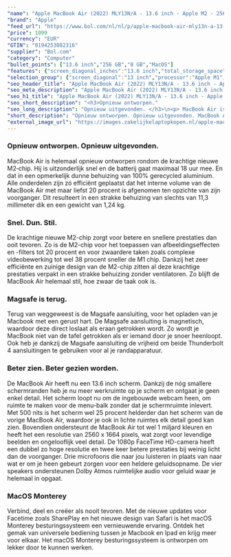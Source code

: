 ```yaml
---
"name": "Apple MacBook Air (2022) MLY13N/A - 13.6 inch - Apple M2 - 256 GB - Sterrenlicht"
"brand": "Apple"
"feed_url": "https://www.bol.com/nl/nl/p/apple-macbook-air-mly13n-a-13-6-inch-apple-m2-256-gb-sterrenlicht/9300000110375012"
"price": 1099
"currency": "EUR"
"GTIN": "0194253082316"
"supplier": "Bol.com"
"category": "Computer"
"bullet_points": ["13.6 inch","256 GB","8 GB","MacOS"]
"features": {"screen_diagonal_inches":"13.6 inch","total_storage_space":"256 GB","memory_size":"8 GB","operating_system":"MacOS"}
"selection_group": {"screen_diagonal":"13 inch","processor":"Apple M1","changed_price_past_3_days":false,"product_family":"MacBook Air"}
"seo_header_title": "Apple MacBook Air (2022) MLY13N/A - 13.6 inch - Apple M2 - 256 GB - Sterrenlicht"
"seo_meta_description": "Apple MacBook Air (2022) MLY13N/A - 13.6 inch - Apple M2 - 256 GB - Sterrenlicht"
"seo_h1_title": "Apple MacBook Air (2022) MLY13N/A - 13.6 inch - Apple M2 - 256 GB - Sterrenlicht"
"seo_short_description": "<h3>Opnieuw ontworpen."
"seo_long_description": "Opnieuw uitgevonden. </h3>\n<p> MacBook Air is helemaal opnieuw ontworpen rondom de krachtige nieuwe M2‑chip. Hij is uitzonderlijk snel en de batterij gaat maximaal 18 uur mee. En dat in een opmerkelijk dunne behuizing van 100% gerecycled aluminium. Alle onderdelen zijn zó efficiënt geplaatst dat het interne volume van de MacBook Air met maar liefst 20 procent is afgenomen ten opzichte van zijn voorganger. Dit resulteert in een strakke behuizing van slechts van 11,3 millimeter dik en een gewicht van 1,24 kg.  </p>\n<h3>Snel. Dun. Stil. </h3>\n<p> De krachtige nieuwe M2-chip zorgt voor betere en snellere prestaties dan ooit tevoren. Zo is de M2-chip voor het toepassen van afbeeldingseffecten en -filters tot 20 procent en voor zwaardere taken zoals complexe videobewerking tot wel 38 procent sneller de M1 chip. Dankzij het zeer efficiënte en zuinige design van de M2-chip zitten al deze krachtige prestaties verpakt in een strakke behuizing zonder ventilatoren. Zo blijft de MacBook Air helemaal stil, hoe zwaar de taak ook is.  </p>\n<h3>Magsafe is terug. </h3>\n<p> Terug van weggeweest is de Magsafe aansluiting, voor het opladen van je Macbook met een gerust hart. De Magsafe aansluiting is magnetisch, waardoor deze direct loslaat als eraan getrokken wordt. Zo wordt je MacBook niet van de tafel getrokken als er iemand door je snoer heenloopt. Ook heb je dankzij de Magsafe aansluiting de vrijheid om beide Thunderbolt 4 aansluitingen te gebruiken voor al je randapparatuur.  </p>\n<h3>Beter zien. Beter gezien worden. </h3>\n<p> De MacBook Air heeft nu een 13. 6 inch scherm. Dankzij de nóg smallere schermranden heb je nu meer werkruimte op je scherm en ontgaat je geen enkel detail. Het scherm loopt nu om de ingebouwde webcam heen, om ruimte te maken voor de menu-balk zonder dat je schermruimte inlevert. Met 500 nits is het scherm wel 25 procent helderder dan het scherm van de vorige MacBook Air, waardoor je ook in lichte ruimtes elk detail goed kan zien. Bovendien ondersteunt de MacBook Air tot wel 1 miljard kleuren en heeft het een resolutie van 2560 x 1664 pixels, wat zorgt voor levendige beelden en ongelooflijk veel detail. De 1080p FaceTime HD-camera heeft een dubbel zo hoge resolutie en twee keer betere prestaties bij weinig licht dan de voorganger. Drie microfoons die naar jou luisteren in plaats van naar wat er om je heen gebeurt zorgen voor een heldere geluidsopname. De vier speakers ondersteunen Dolby Atmos ruimtelijke audio voor geluid waar je helemaal in opgaat.  </p>\n<h3>MacOS Monterey</h3>\nVerbind, deel en creëer als nooit tevoren. Met de nieuwe updates voor Facetime zoals SharePlay en het nieuwe design van Safari is het macOS Monterey besturingssysteem een vernieuwende ervaring. Ontdek het gemak van universele bediening tussen je Macbook en Ipad en krijg meer voor elkaar. Het macOS Monterey besturingssysteem is ontworpen om lekker door te kunnen werken."
"short_description": "Opnieuw ontworpen. Opnieuw uitgevonden. MacBook Air is helemaal opnieuw ontworpen rondom de krachtige nieuwe M2‑chip. Hij is uitzonderlijk snel en de batterij gaat maximaal 18 uur mee. En dat in een opmerkelijk dunne behuizing van 100% gerecycled aluminium. Alle onderdelen zijn zó efficiënt geplaatst dat het interne volume van de MacBook Air met maar liefst 20 procent is afgenomen ten opzichte van zijn voorganger. Dit resulteert in een strakke behuizing van slechts van 11,3 millimeter dik en een gewicht van 1,24 kg. Snel. Dun. Stil. De krachtige nieuwe M2-chip zorgt voor betere en snellere prestaties dan ooit tevoren. Zo is de M2-chip voor het toepassen van afbeeldingseffecten en -filters tot 20 procent en voor zwaardere taken zoals complexe videobewerking tot wel 38 procent sneller de M1 chip. Dankzij het zeer efficiënte en zuinige design van de M2-chip zitten al deze krachtige prestaties verpakt in een strakke behuizing zonder ventilatoren. Zo blijft de MacBook Air helemaal stil, hoe zwaar de taak ook is. Magsafe is terug. Terug van weggeweest is de Magsafe aansluiting, voor het opladen van je Macbook met een gerust hart. De Magsafe aansluiting is magnetisch, waardoor deze direct loslaat als eraan getrokken wordt. Zo wordt je MacBook niet van de tafel getrokken als er iemand door je snoer heenloopt. Ook heb je dankzij de Magsafe aansluiting de vrijheid om beide Thunderbolt 4 aansluitingen te gebruiken voor al je randapparatuur. Beter zien. Beter gezien worden. De MacBook Air heeft nu een 13.6 inch scherm. Dankzij de nóg smallere schermranden heb je nu meer werkruimte op je scherm en ontgaat je geen enkel detail. Het scherm loopt nu om de ingebouwde webcam heen, om ruimte te maken voor de menu-balk zonder dat je schermruimte inlevert. Met 500 nits is het scherm wel 25 procent helderder dan het scherm van de vorige MacBook Air, waardoor je ook in lichte ruimtes elk detail goed kan zien. Bovendien ondersteunt de MacBook Air tot wel 1 miljard kleuren en heeft het een resolutie van 2560 x 1664 pixels, wat zorgt voor levendige beelden en ongelooflijk veel detail. De 1080p FaceTime HD-camera heeft een dubbel zo hoge resolutie en twee keer betere prestaties bij weinig licht dan de voorganger. Drie microfoons die naar jou luisteren in plaats van naar wat er om je heen gebeurt zorgen voor een heldere geluidsopname. De vier speakers ondersteunen Dolby Atmos ruimtelijke audio voor geluid waar je helemaal in opgaat. MacOS Monterey Verbind, deel en creëer als nooit tevoren. Met de nieuwe updates voor Facetime zoals SharePlay en het nieuwe design van Safari is het macOS Monterey besturingssysteem een vernieuwende ervaring. Ontdek het gemak van universele bediening tussen je Macbook en Ipad en krijg meer voor elkaar. Het macOS Monterey besturingssysteem is ontworpen om lekker door te kunnen werken."
"external_image_url": "https://images.zakelijkelaptopkopen.nl/apple-macbook-air-mly13n-a-13-6-inch-apple-m2-256-gb-sterrenlicht.webp"
---
```


<h3>Opnieuw ontworpen. Opnieuw uitgevonden.</h3>
<p>  MacBook Air is helemaal opnieuw ontworpen rondom de krachtige nieuwe M2‑chip. Hij is uitzonderlijk snel en de batterij gaat maximaal 18 uur mee. En dat in een opmerkelijk dunne behuizing van 100% gerecycled aluminium. Alle onderdelen zijn zó efficiënt geplaatst dat het interne volume van de MacBook Air met maar liefst 20 procent is afgenomen ten opzichte van zijn voorganger. Dit resulteert in een strakke behuizing van slechts van 11,3 millimeter dik en een gewicht van 1,24 kg.  </p>
<h3>Snel. Dun. Stil.</h3>
<p>  De krachtige nieuwe M2-chip zorgt voor betere en snellere prestaties dan ooit tevoren. Zo is de M2-chip voor het toepassen van afbeeldingseffecten en -filters tot 20 procent en voor zwaardere taken zoals complexe videobewerking tot wel 38 procent sneller de M1 chip. Dankzij het zeer efficiënte en zuinige design van de M2-chip zitten al deze krachtige prestaties verpakt in een strakke behuizing zonder ventilatoren. Zo blijft de MacBook Air helemaal stil, hoe zwaar de taak ook is.  </p>
<h3>Magsafe is terug.</h3>
<p>  Terug van weggeweest is de Magsafe aansluiting, voor het opladen van je Macbook met een gerust hart. De Magsafe aansluiting is magnetisch, waardoor deze direct loslaat als eraan getrokken wordt. Zo wordt je MacBook niet van de tafel getrokken als er iemand door je snoer heenloopt. Ook heb je dankzij de Magsafe aansluiting de vrijheid om beide Thunderbolt 4 aansluitingen te gebruiken voor al je randapparatuur.  </p>
<h3>Beter zien. Beter gezien worden.</h3>
<p>  De MacBook Air heeft nu een 13.6 inch scherm. Dankzij de nóg smallere schermranden heb je nu meer werkruimte op je scherm en ontgaat je geen enkel detail. Het scherm loopt nu om de ingebouwde webcam heen, om ruimte te maken voor de menu-balk zonder dat je schermruimte inlevert. Met 500 nits is het scherm wel 25 procent helderder dan het scherm van de vorige MacBook Air, waardoor je ook in lichte ruimtes elk detail goed kan zien. Bovendien ondersteunt de MacBook Air tot wel 1 miljard kleuren en heeft het een resolutie van 2560 x 1664 pixels, wat zorgt voor levendige beelden en ongelooflijk veel detail. De 1080p FaceTime HD-camera heeft een dubbel zo hoge resolutie en twee keer betere prestaties bij weinig licht dan de voorganger. Drie microfoons die naar jou luisteren in plaats van naar wat er om je heen gebeurt zorgen voor een heldere geluidsopname. De vier speakers ondersteunen Dolby Atmos ruimtelijke audio voor geluid waar je helemaal in opgaat.  </p>
<h3>MacOS Monterey</h3>
Verbind, deel en creëer als nooit tevoren. Met de nieuwe updates voor Facetime zoals SharePlay en het nieuwe design van Safari is het macOS Monterey besturingssysteem een vernieuwende ervaring. Ontdek het gemak van universele bediening tussen je Macbook en Ipad en krijg meer voor elkaar. Het macOS Monterey besturingssysteem is ontworpen om lekker door te kunnen werken.